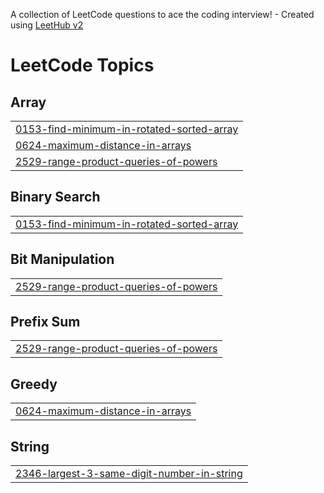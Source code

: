 A collection of LeetCode questions to ace the coding interview! - Created using [LeetHub v2](https://github.com/arunbhardwaj/LeetHub-2.0)
<!---LeetCode Topics Start-->
# LeetCode Topics
## Array
|  |
| ------- |
| [0153-find-minimum-in-rotated-sorted-array](https://github.com/sajjad939/leetcode/tree/master/0153-find-minimum-in-rotated-sorted-array) |
| [0624-maximum-distance-in-arrays](https://github.com/sajjad939/leetcode/tree/master/0624-maximum-distance-in-arrays) |
| [2529-range-product-queries-of-powers](https://github.com/sajjad939/leetcode/tree/master/2529-range-product-queries-of-powers) |
## Binary Search
|  |
| ------- |
| [0153-find-minimum-in-rotated-sorted-array](https://github.com/sajjad939/leetcode/tree/master/0153-find-minimum-in-rotated-sorted-array) |
## Bit Manipulation
|  |
| ------- |
| [2529-range-product-queries-of-powers](https://github.com/sajjad939/leetcode/tree/master/2529-range-product-queries-of-powers) |
## Prefix Sum
|  |
| ------- |
| [2529-range-product-queries-of-powers](https://github.com/sajjad939/leetcode/tree/master/2529-range-product-queries-of-powers) |
## Greedy
|  |
| ------- |
| [0624-maximum-distance-in-arrays](https://github.com/sajjad939/leetcode/tree/master/0624-maximum-distance-in-arrays) |
## String
|  |
| ------- |
| [2346-largest-3-same-digit-number-in-string](https://github.com/sajjad939/leetcode/tree/master/2346-largest-3-same-digit-number-in-string) |
<!---LeetCode Topics End-->